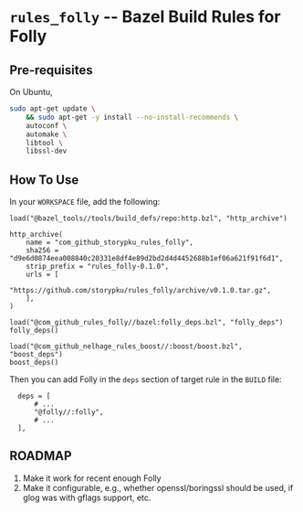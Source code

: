 # `rules_folly` -- Bazel Build Rules for Folly

## Pre-requisites

On Ubuntu,

```bash
sudo apt-get update \
    && sudo apt-get -y install --no-install-recommends \
    autoconf \
    automake \
    libtool \
    libssl-dev
```

## How To Use

In your `WORKSPACE` file, add the following:

```
load("@bazel_tools//tools/build_defs/repo:http.bzl", "http_archive")

http_archive(
    name = "com_github_storypku_rules_folly",
    sha256 = "d9e6d0874eea008840c20331e8df4e89d2bd2d4d4452688b1ef06a621f91f6d1",
    strip_prefix = "rules_folly-0.1.0",
    urls = [
        "https://github.com/storypku/rules_folly/archive/v0.1.0.tar.gz",
    ],
)

load("@com_github_rules_folly//bazel:folly_deps.bzl", "folly_deps")
folly_deps()

load("@com_github_nelhage_rules_boost//:boost/boost.bzl", "boost_deps")
boost_deps()
```

Then you can add Folly in the `deps` section of target rule in the `BUILD` file:

```
  deps = [
      # ...
      "@folly//:folly",
      # ...
  ],
```

## ROADMAP
1. Make it work for recent enough Folly
2. Make it configurable, e.g., whether openssl/boringssl should be used, if glog was with gflags support, etc.
